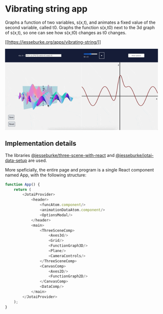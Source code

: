 # Vibrating string app

Graphs a function of two variables, s(x,t), and animates a fixed value
of the second variable, called t0. Graphs the function s(x,t0) next to
the 3d graph of s(x,t), so one can see how s(x,t0) changes as t0 changes.

[[https://jesseburke.org/apps/vibrating-string/]]

![title](assets/overview.gif)

## Implementation details

 The libraries
[@jesseburke/three-scene-with-react](https://github.com/jesseburke/three-scene-with-react)
and
[@jesseburke/jotai-data-setup](https://github.com/jesseburke/jotai-data-setup)
are used.

More speficially, the entire page and program is a single React component named App,
with the following structure:
```javascript
function App() {
    return (
        <JotaiProvider>
			<header>
				<funcAtom.component/>
				<animationDataAtom.component/>
				<OptionsModal/>
			</header>
			<main>
				<ThreeSceneComp>
					<Axes3d/>
					<Grid/>
					<FunctionGraph3D/>
					<Plane/>
					<CameraControls/>
				</ThreeSceneComp>
				<CanvasComp>
					<Axes2D/>
					<FunctionGraph2D/>
				</CanvasComp>
				<DataComp/>
			</main>
        </JotaiProvider>
    );
}
```
